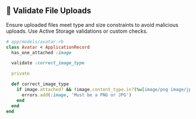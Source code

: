 ## 📂 Validate File Uploads

Ensure uploaded files meet type and size constraints to avoid malicious uploads. Use Active Storage validations or custom checks.

```ruby
# app/models/avatar.rb
class Avatar < ApplicationRecord
  has_one_attached :image

  validate :correct_image_type

  private

  def correct_image_type
    if image.attached? && !image.content_type.in?(%w[image/png image/jpg image/jpeg])
      errors.add(:image, 'Must be a PNG or JPG')
    end
  end
end
```
